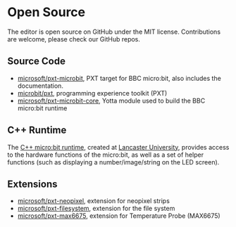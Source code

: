 # Open Source

The editor is open source on GitHub under the MIT license. Contributions are welcome, please check our GitHub repos.

## Source Code

* [microsoft/pxt-microbit](https://github.com/Microsoft/pxt-microbit), PXT target for BBC micro:bit, also includes the documentation.
* [microbit/pxt](https://github.com/Microsoft/pxt), programming experience toolkit (PXT)
* [microsoft/pxt-microbit-core](https://github.com/Microsoft/pxt-microbit-core), Yotta module used to build the BBC micro:bit runtime

## C++ Runtime

The [C++ micro:bit runtime](http://lancaster-university.github.io/microbit-docs/), created at [Lancaster University](http://www.lancaster.ac.uk/), provides access to the hardware functions of the micro:bit, 
as well as a set of helper functions (such as displaying a number/image/string on the LED screen). 

## Extensions

* [microsoft/pxt-neopixel](https://github.com/microsoft/pxt-neopixel), extension for neopixel strips
* [microsoft/pxt-filesystem](https://github.com/microsoft/pxt-filesystem), extension for the file system
* [microsoft/pxt-max6675](https://github.com/microsoft/pxt-max6675), extension for Temperature Probe (MAX6675)
